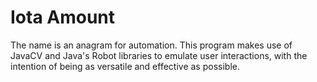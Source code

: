 # Iota Amount
 The name is an anagram for automation. This program makes use of JavaCV and Java's Robot libraries to emulate user interactions, with the intention of being as versatile and effective as possible.
